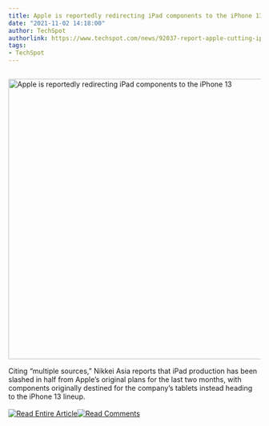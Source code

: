 ```yaml
---
title: Apple is reportedly redirecting iPad components to the iPhone 13
date: "2021-11-02 14:18:00"
author: TechSpot
authorlink: https://www.techspot.com/news/92037-report-apple-cutting-ipad-production-prioritize-iphone-13.html
tags:
- TechSpot
---
```

<a href="https://www.techspot.com/news/92037-report-apple-cutting-ipad-production-prioritize-iphone-13.html" target="_blank"><img src="https://static.techspot.com/images2/news/ts3_thumbs/2021/11/2021-11-02-ts3_thumbs-a1e.jpg" width="799" height="560" style="padding: 15px 0" title="Apple is reportedly redirecting iPad components to the iPhone 13" /></a><br />Citing “multiple sources,” Nikkei Asia reports that iPad production has been slashed in half from Apple’s original plans for the last two months, with components originally destined for the company’s tablets instead heading to the iPhone 13 lineup.<br /><br /><a href="https://www.techspot.com/news/92037-report-apple-cutting-ipad-production-prioritize-iphone-13.html"><img src="https://static.techspot.com/images/rss/rss_buttons_01.png" border="0" alt="Read Entire Article" /></a><a href="https://www.techspot.com/news/92037-report-apple-cutting-ipad-production-prioritize-iphone-13.html#comments"><img src="https://static.techspot.com/images/rss/rss_buttons_02.png" border="0" alt="Read Comments" /></a><br /><br />